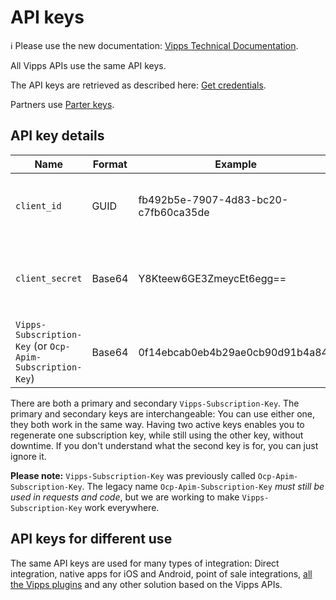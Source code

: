 <!-- START_METADATA
---
title: API keys
pagination_next: null
pagination_prev: null
---
END_METADATA -->

# API keys

<!-- START_COMMENT -->

ℹ️ Please use the new documentation:
[Vipps Technical Documentation](https://vippsas.github.io/vipps-developer-docs/).

<!-- END_COMMENT -->

All Vipps APIs use the same API keys.

The API keys are retrieved as described here:
[Get credentials](https://vippsas.github.io/vipps-developer-docs/docs/vipps-developers/vipps-getting-started#get-credentials).

Partners use
[Parter keys](https://vippsas.github.io/vipps-developer-docs/docs/vipps-partner/partner-keys).

## API key details

| Name                     | Format | Example                              | Description                                     |
|--------------------------|--------|--------------------------------------|-------------------------------------------------|
| `client_id`              | GUID   | fb492b5e-7907-4d83-bc20-c7fb60ca35de | Client ID for the merchant (the "username")     |
| `client_secret`          | Base64 | Y8Kteew6GE3ZmeycEt6egg==             | Client Secret for the merchant (the "password") |
| `Vipps-Subscription-Key` (or `Ocp-Apim-Subscription-Key`) | Base64 | 0f14ebcab0eb4b29ae0cb90d91b4a84a | Subscription key for the API product |

There are both a primary and secondary `Vipps-Subscription-Key`.
The primary and secondary keys are interchangeable: You can use either one,
they both work in the same way. Having two active keys enables you to
regenerate one subscription key, while still using the other key, without downtime.
If you don't understand what the second key is for, you can just ignore it.

**Please note:** `Vipps-Subscription-Key` was previously called `Ocp-Apim-Subscription-Key`.
The legacy name `Ocp-Apim-Subscription-Key` _must still be used in requests and code_,
but we are working to make `Vipps-Subscription-Key` work everywhere.

## API keys for different use

The same API keys are used for many types of integration:
Direct integration, native apps for iOS and Android, point of sale integrations,
[all the Vipps plugins](https://github.com/vippsas/vipps-plugins)
and any other solution based on the Vipps APIs.
